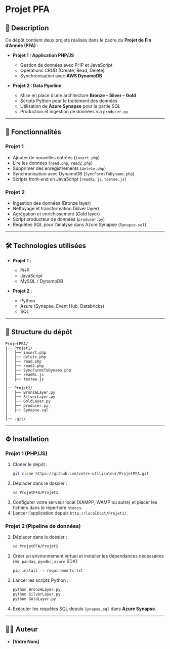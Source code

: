 # Projet PFA

## 📌 Description
Ce dépôt contient deux projets réalisés dans le cadre du **Projet de Fin d’Année (PFA)** :

- **Projet 1 : Application PHP/JS**
  - Gestion de données avec PHP et JavaScript
  - Opérations CRUD (Create, Read, Delete)
  - Synchronisation avec **AWS DynamoDB**
  
- **Projet 2 : Data Pipeline**
  - Mise en place d’une architecture **Bronze – Silver – Gold**
  - Scripts Python pour le traitement des données
  - Utilisation de **Azure Synapse** pour la partie SQL
  - Production et ingestion de données via `producer.py`

---

## 🚀 Fonctionnalités

### Projet 1
- Ajouter de nouvelles entrées (`insert.php`)
- Lire les données (`read.php`, `read2.php`)
- Supprimer des enregistrements (`delete.php`)
- Synchronisation avec DynamoDB (`SyncFormsToDynamo.php`)
- Scripts front-end en JavaScript (`readRL.js`, `testee.js`)

### Projet 2
- Ingestion des données (Bronze layer)
- Nettoyage et transformation (Silver layer)
- Agrégation et enrichissement (Gold layer)
- Script producteur de données (`producer.py`)
- Requêtes SQL pour l’analyse dans Azure Synapse (`Synapse.sql`)

---

## 🛠️ Technologies utilisées
- **Projet 1 :**
  - PHP
  - JavaScript
  - MySQL / DynamoDB

- **Projet 2 :**
  - Python
  - Azure (Synapse, Event Hub, Databricks)
  - SQL

---

## 📂 Structure du dépôt
```
ProjetPFA/
│── Projet1/
│   ├── insert.php
│   ├── delete.php
│   ├── read.php
│   ├── read2.php
│   ├── SyncFormsToDynamo.php
│   ├── readRL.js
│   ├── testee.js
│
│── Projet2/
│   ├── BronzeLayer.py
│   ├── SilverLayer.py
│   ├── GoldLayer.py
│   ├── producer.py
│   ├── Synapse.sql
│
│── .git/
```

---

## ⚙️ Installation

### Projet 1 (PHP/JS)
1. Cloner le dépôt :
   ```bash
   git clone https://github.com/votre-utilisateur/ProjetPFA.git
   ```
2. Déplacer dans le dossier :
   ```bash
   cd ProjetPFA/Projet1
   ```
3. Configurer votre serveur local (XAMPP, WAMP ou autre) et placer les fichiers dans le répertoire `htdocs`.
4. Lancer l’application depuis `http://localhost/Projet1/`.

### Projet 2 (Pipeline de données)
1. Déplacer dans le dossier :
   ```bash
   cd ProjetPFA/Projet2
   ```
2. Créer un environnement virtuel et installer les dépendances nécessaires (ex. `pandas`, `pyodbc`, `azure` SDK).
   ```bash
   pip install -r requirements.txt
   ```
3. Lancer les scripts Python :
   ```bash
   python BronzeLayer.py
   python SilverLayer.py
   python GoldLayer.py
   ```
4. Exécuter les requêtes SQL depuis `Synapse.sql` dans **Azure Synapse**.

---

## 👨‍💻 Auteur
- **[Votre Nom]**
